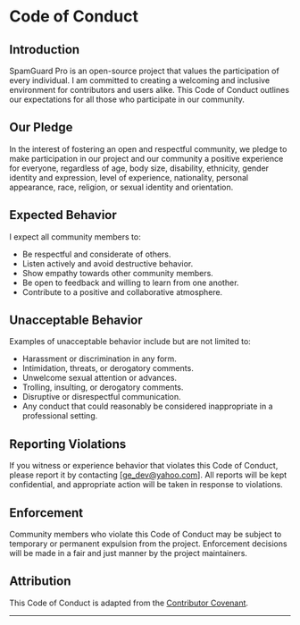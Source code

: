 # Code of Conduct

## Introduction

SpamGuard Pro is an open-source project that values the participation of every individual. I am committed to creating a welcoming and inclusive environment for contributors and users alike. This Code of Conduct outlines our expectations for all those who participate in our community.

## Our Pledge

In the interest of fostering an open and respectful community, we pledge to make participation in our project and our community a positive experience for everyone, regardless of age, body size, disability, ethnicity, gender identity and expression, level of experience, nationality, personal appearance, race, religion, or sexual identity and orientation.

## Expected Behavior

I expect all community members to:

- Be respectful and considerate of others.
- Listen actively and avoid destructive behavior.
- Show empathy towards other community members.
- Be open to feedback and willing to learn from one another.
- Contribute to a positive and collaborative atmosphere.

## Unacceptable Behavior

Examples of unacceptable behavior include but are not limited to:

- Harassment or discrimination in any form.
- Intimidation, threats, or derogatory comments.
- Unwelcome sexual attention or advances.
- Trolling, insulting, or derogatory comments.
- Disruptive or disrespectful communication.
- Any conduct that could reasonably be considered inappropriate in a professional setting.

## Reporting Violations

If you witness or experience behavior that violates this Code of Conduct, please report it by contacting [ge_dev@yahoo.com]. All reports will be kept confidential, and appropriate action will be taken in response to violations.

## Enforcement

Community members who violate this Code of Conduct may be subject to temporary or permanent expulsion from the project. Enforcement decisions will be made in a fair and just manner by the project maintainers.

## Attribution

This Code of Conduct is adapted from the [Contributor Covenant](https://www.contributor-covenant.org/version/2/0/code_of_conduct.html).

---
